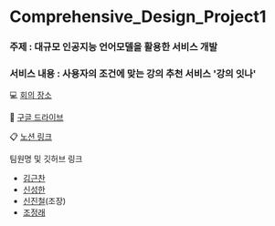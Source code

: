 # Comprehensive_Design_Project1
### 주제 : 대규모 인공지능 언어모델을 활용한 서비스 개발
### 서비스 내용 : 사용자의 조건에 맞는 강의 추천 서비스 '강의 잇나'

💻 [회의 장소](https://meet.google.com/trj-qujt-cdg)

💾 [구글 드라이브](https://drive.google.com/drive/u/0/folders/1WOQ4cE9mLBTv8xnco1zr8zcLMdK0IDnD)

📋 [노션 링크](https://www.notion.so/2023-2-13-53570ce834ae407e9fcc39422af43bb9?pvs=4)

팀원명 및 깃허브 링크
  - [김근찬](https://www.github.com/mouse4432)
  - [신성한](https://www.github.com/Hollyys)
  - [신진철](https://www.github.com/justgotothedesk)(조장)
  - [조정래](https://www.github.com/wjdfo)

